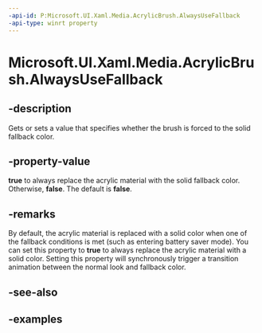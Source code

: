 ```yaml
---
-api-id: P:Microsoft.UI.Xaml.Media.AcrylicBrush.AlwaysUseFallback
-api-type: winrt property
---
```

<!-- Property syntax.
public bool AlwaysUseFallback { get;  set; }
-->

# Microsoft.UI.Xaml.Media.AcrylicBrush.AlwaysUseFallback


## -description

Gets or sets a value that specifies whether the brush is forced to the solid fallback color.


## -property-value

**true** to always replace the acrylic material with the solid fallback color. Otherwise, **false**. The default is **false**.


## -remarks

By default, the acrylic material is replaced with a solid color when one of the fallback conditions is met (such as entering battery saver mode). You can set this property to **true** to always replace the acrylic material with a solid color. Setting this property will synchronously trigger a transition animation between the normal look and fallback color.


## -see-also


## -examples



